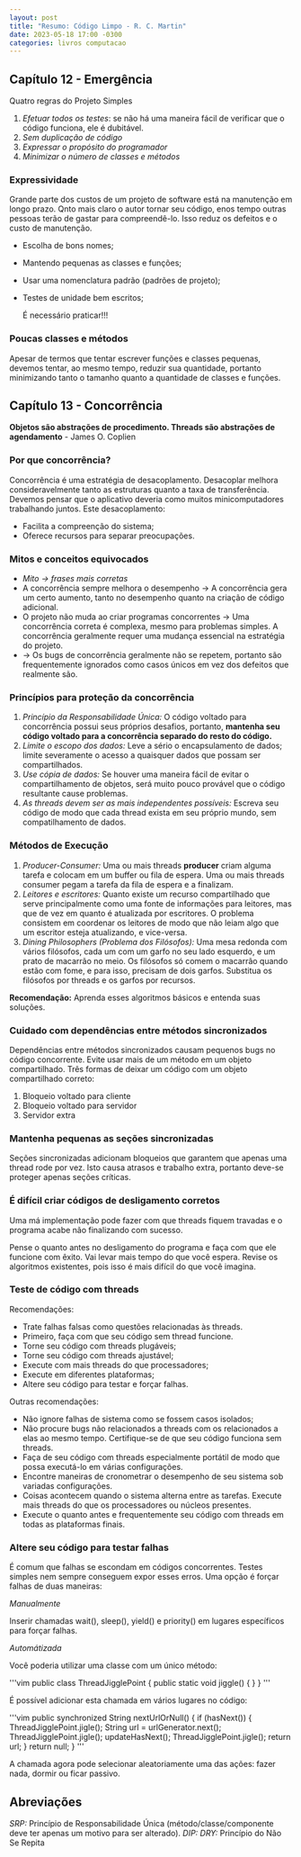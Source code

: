 ```yaml
---
layout: post
title: "Resumo: Código Limpo - R. C. Martin"
date: 2023-05-18 17:00 -0300
categories: livros computacao
---
```


## Capítulo 12 - Emergência

Quatro regras do Projeto Simples

1. *Efetuar todos os testes*: se não há uma maneira fácil de verificar que o código funciona, ele é
dubitável.
2. *Sem duplicação de código*
3. *Expressar o propósito do programador*
4. *Minimizar o número de classes e métodos*

### Expressividade

Grande parte dos custos de um projeto de software está na manutenção em longo prazo. Qnto mais claro
o autor tornar seu código, enos tempo outras pessoas terão de gastar para compreendê-lo. Isso reduz
os defeitos e o custo de manutenção.

- Escolha de bons nomes;
- Mantendo pequenas as classes e funções;
- Usar uma nomenclatura padrão (padrões de projeto);
- Testes de unidade bem escritos;

  É necessário praticar!!!

### Poucas classes e métodos

Apesar de termos que tentar escrever funções e classes pequenas, devemos tentar, ao mesmo tempo,
reduzir sua quantidade, portanto minimizando tanto o tamanho quanto a quantidade de classes e
funções.

## Capítulo 13 - Concorrência

**Objetos são abstrações de procedimento. Threads são abstrações de agendamento** - James O. Coplien

### Por que concorrência?

Concorrência é uma estratégia de desacoplamento.
Desacoplar melhora consideravelmente tanto as estruturas quanto a taxa de transferência. Devemos
pensar que o aplicativo deveria como muitos minicomputadores trabalhando juntos. 
Este desacoplamento:

- Facilita a compreenção do sistema;
- Oferece recursos para separar preocupações.

### Mitos e conceitos equivocados

- *Mito -> frases mais corretas*
- A concorrência sempre melhora o desempenho -> A concorrência gera um certo aumento, tanto no
desempenho quanto na criação de código adicional.
- O projeto não muda ao criar programas concorrentes -> Uma concorrência correta é complexa, mesmo
  para problemas simples. A concorrência geralmente requer uma mudança essencial na estratégia do
  projeto.
- -> Os bugs de concorrência geralmente não se repetem, portanto são frequentemente ignorados como
  casos únicos em vez dos defeitos que realmente são.

### Princípios para proteção da concorrência

1. *Princípio da Responsabilidade Única:* O código voltado para concorrência possui seus próprios
desafios, portanto, **mantenha seu código voltado para a concorrência separado do resto do código.**
2. *Limite o escopo dos dados:* Leve a sério o encapsulamento de dados; limite severamente o acesso
a quaisquer dados que possam ser compartilhados.
3. *Use cópia de dados:* Se houver uma maneira fácil de evitar o compartilhamento de objetos, será
muito pouco provável que o código resultante cause problemas.
4. *As threads devem ser as mais independentes possíveis:* Escreva seu código de modo que cada
thread exista em seu próprio mundo, sem compatilhamento de dados.

### Métodos de Execução

1. *Producer-Consumer:* Uma ou mais threads **producer** criam alguma tarefa e colocam em um buffer
ou fila de espera. Uma ou mais threads consumer pegam a tarefa da fila de espera e a finalizam.
2. *Leitores e escritores:* Quanto existe um recurso compartilhado que serve principalmente como uma
fonte de informações para leitores, mas que de vez em quanto é atualizada por escritores. O problema
consistem em coordenar os leitores de modo que não leiam algo que um escritor esteja atualizando, e
vice-versa.
3. *Dining Philosophers (Problema dos Filósofos):* Uma mesa redonda com vários filósofos, cada um
com um garfo no seu lado esquerdo, e um prato de macarrão no meio. Os filósofos só comem o macarrão
quando estão com fome, e para isso, precisam de dois garfos. Substitua os filósofos por threads e os
garfos por recursos.


**Recomendação:** Aprenda esses algoritmos básicos e entenda suas soluções.


### Cuidado com dependências entre métodos sincronizados

Dependências entre métodos sincronizados causam pequenos bugs no código concorrente. Evite usar mais 
de um método em um objeto compartilhado.
Três formas de deixar um código com um objeto compartilhado correto:
1. Bloqueio voltado para cliente
2. Bloqueio voltado para servidor
3. Servidor extra

### Mantenha pequenas as seções sincronizadas

Seções sincronizadas adicionam bloqueios que garantem que apenas uma thread rode por vez. Isto causa 
atrasos e trabalho extra, portanto deve-se proteger apenas seções críticas.

### É difícil criar códigos de desligamento corretos

Uma má implementação pode fazer com que threads fiquem travadas e o programa acabe não finalizando com sucesso.

Pense o quanto antes no desligamento do programa e faça com que ele funcione com êxito. Vai levar mais tempo do que
você espera. Revise os algoritmos existentes, pois isso é mais difícil do que você imagina.


### Teste de código com threads

Recomendações:

- Trate falhas falsas como questões relacionadas às threads.
- Primeiro, faça com que seu código sem thread funcione.
- Torne seu código com threads plugáveis;
- Torne seu código com threads ajustável;
- Execute com mais threads do que processadores;
- Execute em diferentes plataformas;
- Altere seu código para testar e forçar falhas.

Outras recomendações:

- Não ignore falhas de sistema como se fossem casos isolados;
- Não procure bugs não relacionados a threads com os relacionados a elas ao mesmo tempo. Certifique-se
de que seu código funciona sem threads.
- Faça de seu código com threads especialmente portátil de modo que possa executá-lo em várias configurações.
- Encontre maneiras de cronometrar o desempenho de seu sistema sob variadas configurações.
- Coisas acontecem quando o sistema alterna entre as tarefas. Execute mais threads do que os processadores ou núcleos presentes.
- Execute o quanto antes e frequentemente seu código com threads em todas as plataformas finais.

### Altere seu código para testar falhas

É comum que falhas se escondam em códigos concorrentes. Testes simples nem sempre conseguem expor esses erros.
Uma opção é forçar falhas de duas maneiras:

*Manualmente*

Inserir chamadas wait(), sleep(), yield() e priority() em lugares específicos para forçar falhas.

*Automátizada*

Você poderia utilizar uma classe com um único método:

'''vim
public class ThreadJigglePoint {
    public static void jiggle() {
    }
}
'''

É possível adicionar esta chamada em vários lugares no código:

'''vim
public synchronized String nextUrlOrNull() {
    if (hasNext()) {
        ThreadJigglePoint.jigle();
        String url = urlGenerator.next();
        ThreadJigglePoint.jigle();
        updateHasNext();
        ThreadJigglePoint.jigle();
        return url;
    }
    return null;
}
'''

A chamada agora pode selecionar aleatoriamente uma das ações: fazer nada, dormir ou ficar passivo.

## Abreviações

*SRP:* Princípio de Responsabilidade Única (método/classe/componente deve ter apenas um motivo para
ser alterado).
*DIP:*
*DRY:* Princípio do Não Se Repita



